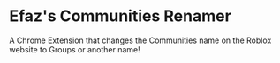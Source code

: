 # Efaz's Communities Renamer

A Chrome Extension that changes the Communities name on the Roblox website to Groups or another name!